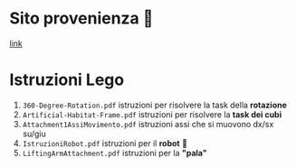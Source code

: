 # Sito provenienza 🔗
[link](https://nextlevelteacher.com/fll/) 

# Istruzioni Lego
1. `360-Degree-Rotation.pdf` istruzioni per risolvere la task della **rotazione**
2. `Artificial-Habitat-Frame.pdf` istruzioni per risolvere la **task dei cubi**
3. `Attachment1AssiMovimento.pdf` istruzioni assi che si muovono dx/sx su/giu
4. `IstruzioniRobot.pdf` istruzioni per il **robot** 🤖
5. `LiftingArmAttachment.pdf` istruzioni per la **"pala"**
